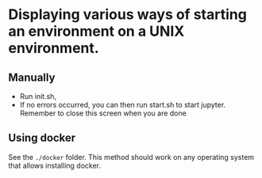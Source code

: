 # Displaying various ways of starting an environment on a UNIX environment.


## Manually

- Run init.sh,
- If no errors occurred, you can then run start.sh to start jupyter. Remember to close this screen when you are done

## Using docker

See the `./docker` folder. This method should work on any operating system that allows installing docker.